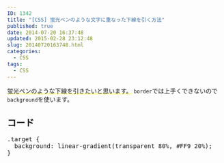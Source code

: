 ```yaml
---
ID: 1342
title: "[CSS] 蛍光ペンのような文字に重なった下線を引く方法"
published: true
date: 2014-07-20 16:37:48
updated: 2015-02-28 23:12:48
slug: 20140720163748.html
categories:
  - CSS
tags:
  - CSS
---
```


<span style="background: linear-gradient(transparent 80%, #FF9 20%);">蛍光ペンのような下線を引きたいと思います。</span>
<code>border</code>では上手くできないので<code>background</code>を使います。

<!--more-->
<h2>コード</h2>
<pre class="prettyprint linenums lang-css">.target {
  background: linear-gradient(transparent 80%, #FF9 20%);
}
</pre>
